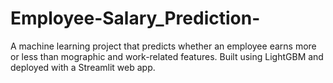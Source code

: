 # Employee-Salary_Prediction-
A machine learning project that predicts whether an employee earns more or less than mographic and work-related features. Built using LightGBM and deployed with a Streamlit web app.
